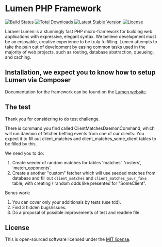 # Lumen PHP Framework

[![Build Status](https://travis-ci.org/laravel/lumen-framework.svg)](https://travis-ci.org/laravel/lumen-framework)
[![Total Downloads](https://poser.pugx.org/laravel/lumen-framework/d/total.svg)](https://packagist.org/packages/laravel/lumen-framework)
[![Latest Stable Version](https://poser.pugx.org/laravel/lumen-framework/v/stable.svg)](https://packagist.org/packages/laravel/lumen-framework)
[![License](https://poser.pugx.org/laravel/lumen-framework/license.svg)](https://packagist.org/packages/laravel/lumen-framework)

Laravel Lumen is a stunningly fast PHP micro-framework for building web applications with expressive, elegant syntax. We believe development must be an enjoyable, creative experience to be truly fulfilling. Lumen attempts to take the pain out of development by easing common tasks used in the majority of web projects, such as routing, database abstraction, queueing, and caching.

## Installation, we expect you to know how to setup Lumen via Composer

Documentation for the framework can be found on the [Lumen website](https://lumen.laravel.com/docs).

## The test

Thank you for considering to do test challenge.

There is command you find called ClientMatchesDaemonCommand, which will run daemon of fetcher betting events from one of our clients.
You expect it to fill out client_matches and client_matches_some_client tables to be filled by this.

We need you to do:

1. Create seeder of random matches for tables 'matches', 'rosters', 'match_opponents'.
2. Create a another "custom" fetcher which will use seeded matches from database and fill out `client_matches` and `client_matches_your_fake` table, with creating / random odds like presented for "SomeClient".

Bonus work:
1. You can cover only your additionals by tests (use tdd).
2. Find 3 hidden bugs/issues.
3. Do a proposal of possible improvements of test and readme file.

## License

This is open-sourced software licensed under the [MIT license](https://opensource.org/licenses/MIT).
